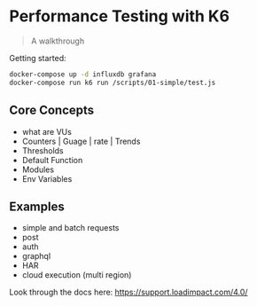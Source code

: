 # Performance Testing with K6

> A walkthrough

Getting started:

```sh
docker-compose up -d influxdb grafana
docker-compose run k6 run /scripts/01-simple/test.js
```

## Core Concepts

- what are VUs
- Counters | Guage | rate | Trends
- Thresholds
- Default Function
- Modules
- Env Variables

## Examples
- simple and batch requests
- post
- auth
- graphql
- HAR
- cloud execution (multi region)

Look through the docs here: https://support.loadimpact.com/4.0/